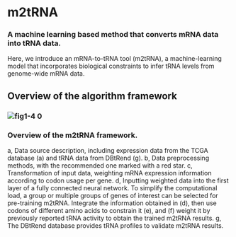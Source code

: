 # m2tRNA

### A machine learning based method that converts mRNA data into tRNA data.
Here, we introduce an mRNA-to-tRNA tool (m2tRNA), a machine-learning model that incorporates biological constraints to infer tRNA levels from genome-wide mRNA data.

## Overview of the algorithm framework
### ![fig1-4 0](https://github.com/dydazy/mRNA2tRNA/assets/46813403/81224c04-a128-4380-8ed6-1e9174495a9c)

### Overview of the m2tRNA framework.  
a, Data source description, including expression data from the TCGA database (a) and tRNA data from DBtRend (g).  b, Data preprocessing methods, with the recommended one marked with a red star.  c, Transformation of input data, weighting mRNA expression information according to codon usage per gene.  d, Inputting weighted data into the first layer of a fully connected neural network.  To simplify the computational load, a group or multiple groups of genes of interest can be selected for pre-training m2tRNA.  Integrate the information obtained in (d), then use codons of different amino acids to constrain it (e), and (f) weight it by previously reported tRNA activity to obtain the trained m2tRNA results.  g, The DBtRend database provides tRNA profiles to validate m2tRNA results.  

 



